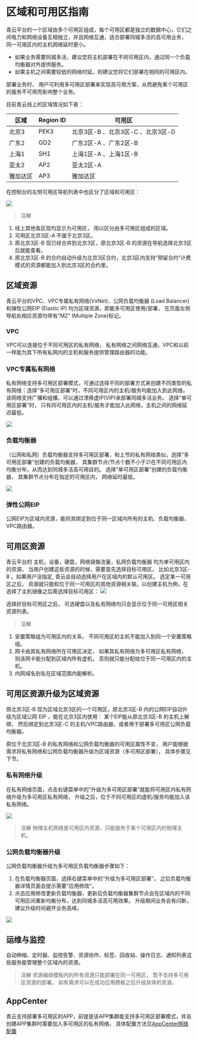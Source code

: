 ---
---

# 区域和可用区指南

青云平台的一个区域由多个可用区组成，每个可用区都是独立的数据中心，它们之间电力和网络设备互相独立，并且网络互通，适合部署同城多活的高可用业务， 同一可用区内的主机网络延时更小。

*   如果业务需要同城多活，建议您将主机部署在不同可用区内，通过同一个负载均衡器对外提供服务。
*   如果主机之间需要较低的网络时延，则建议您将它们部署在相同的可用区内。

部署业务时， 用户可利用多可用区部署来实现高可用方案，从而避免某个可用区的服务不可用而影响整个业务。

目前青云线上的区域情况如下表：

| 区域 | Region ID | 可用区 |
| --- | --- | --- |
| 北京3 | PEK3 | 北京3区-B 、北京3区-C 、北京3区-D |
| 广东2 | GD2 | 广东2区-A 、广东2区-B |
| 上海1 | SH1 | 上海1区-A 、上海1区-B |
| 亚太2 | AP2 | 亚太2区-A |
| 雅加达区 | AP3 | 雅加达区 |

在控制台的左侧可用区导航列表中也区分了区域和可用区：

![](_images/zone_navigation.png)

> 注解
1. 线上其他各区现均显示为可用区， 用以区分由多可用区组成的区域。
2. 可用区北京3区-A 不属于北京3区。
3. 原北京3区-B 现已经合并到北京3区，原北京3区-B 的资源在导航选择北京3区后就能查看。
4. 原北京3区-B 的合约自动升级为北京3区合约，北京3区内支持“预留合约”计费模式的资源都能加入到北京3区的合约里。

## 区域资源
青云平台的VPC、VPC专属私有网络(VxNet)、公网负载均衡器 (Load Balancer) 和弹性公网EIP (Elastic IP) 均为区域资源，即能多可用区使用/部署， 在页面左侧导航处相应资源均带有“MZ” (Multiple Zone)标记。

### VPC
VPC可以连接位于不同可用区的私有网络， 私有网络之间网络互通，VPC和以前一样能为其下所有私网内的主机和服务提供管理路由器的功能。

### VPC专属私有网络

私有网络支持多可用区部署模式，可通过选择不同的部署方式来创建不同类型的私有网络：选择“多可用区部署”时，不同可用区内的主机/服务均能加入到此网络，该网络支持广播和组播，可以通过漂移虚IP(VIP)来部署同城多活业务。 选择“单可用区部署”时， 只有同可用区内的主机/服务才能加入此网络，主机之间的网络延迟最低。

![](_images/create_vxnet.png)

### 负载均衡器
（公网和私网）负载均衡器支持多可用区部署，和上节的私有网络类似，选择“多可用区部署”创建的负载均衡器， 其集群节点(节点个数不小于2)在不同可用区内均衡分布，从而达到同城多活高可用目的。
选择“单可用区部署”创建的负载均衡器， 其集群节点分布在指定的可用区内， 网络延时最低。

![](_images/deploy_region_lbc.png)

### 弹性公网EIP

公网EIP为区域内资源，能将其绑定到位于同一区域内所有的主机、负载均衡器、VPC路由器。

## 可用区资源

青云平台的 主机，设备，硬盘，网络镜像流量，私网负载均衡器 均为单可用区内的资源。
当用户创建这些资源的时候，需要首先选择目标可用区， 比如北京3区-B 。如果用户没指定, 青云会自动选择用户在区域内的默认可用区。 选定某一可用区之后， 资源就只能和位于同一可用区的其他资源相关联。以创建主机为例，在选择了主机镜像之后需选择目标可用区：
![](_images/run_instance_select_zone.png)

选择好目标可用区之后， 可选硬盘以及私有网络均只会显示位于同一可用区相关资源列表。

> 注解
1. 安置策略组为可用区内的关系， 不同可用区的主机不能加入到同一个安置策略组。
2. 网卡由其私有网络所在可用区决定， 如果其私有网络为多可用区私有网络， 则该网卡能分配到区域内所有虚机， 否则就只能分配给位于同一可用区内的主机。
3. 内网域名别名在区域范围内能解析。


## 可用区资源升级为区域资源
原北京3区-B 现为区域北京3区的一个可用区，原北京3区-B 内的公网EIP自动升级为区域公网 EIP ，能在北京3区内使用： 某个EIP能从原北京3区-B 的主机上解绑， 然后绑定到北京3区-C 的主机/VPC路由器，或者用于部署多可用区公网负载均衡器。

原位于北京3区-B 的私有网络和公网负载均衡器的可用区属性不变， 用户能根据需求将私有网络和公网负载均衡器升级为区域资源（多可用区部署）， 具体步骤见下节。

### 私有网络升级

在私有网络页面，点击右键菜单中的“升级为多可用区部署”就能将可用区内私有网络升级为多可用区私有网络， 升级之后，位于不同可用区的虚机/服务均能加入该私有网络。

![](_images/vxnet_upgrade_to_region.png)

> 注解
物理主机网络是可用区内资源，只能服务于某个可用区内的物理主机。

### 公网负载均衡器升级
公网负载均衡器升级为多可用区负载均衡器步骤如下：
1. 在负载均衡器页面，选择右键菜单中的“升级为多可用区部署”， 之后负载均衡器详情页面会提示需要“应用修改”。
2. 点击应用修改更新负载均衡器，更新后负载均衡器集群节点会在区域内的不同可用区间重新均衡分布，达到同城多活高可用效果。 升级期间业务会有闪断，建议升级时间避开业务高峰。

![](_images/lbc_upgrade_to_region.png)

## 运维与监控
自动伸缩、定时器、监控告警、资源协作、标签、回收站、操作日志、通知列表这些服务能管理整个区域内的资源。

> 注解
资源编排模板内的所有资源只能部署在同一可用区， 暂不支持多可用区资源的部署。 如有需求可以在成功应用模板之后升级具体的资源。

## AppCenter
青云支持部署多可用区的APP，前提是该APP集群能支持多可用区部署模式，并且创建APP集群时需要加入多可用区的私有网络， 具体配置方法见[AppCenter网络配置](../network/appcenter_network_config/create_vxnet.html)

